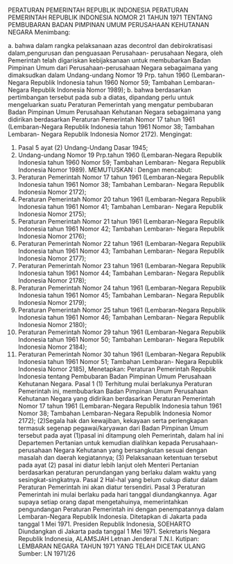  PERATURAN PEMERINTAH REPUBLIK INDONESIA PERATURAN PEMERINTAH REPUBLIK INDONESIA NOMOR 21 TAHUN 1971 TENTANG PEMBUBARAN BADAN PIMPINAN UMUM PERUSAHAAN KEHUTANAN NEGARA
Menimbang:

a. bahwa dalam rangka pelaksanaan azas decontrol dan debirokratisasi dalam,pengurusan dan penguasaan Perusahaan- perusahaan Negara, oleh Pemerintah telah digariskan kebijaksanaan untuk membubarkan Badan Pimpinan Umum dari Perusahaan-perusahaan Negara sebagaimana yang dimaksudkan dalam Undang-undang Nomor 19 Prp. tahun 1960 (Lembaran-Negara Republik Indonesia tahun 1960 Nomor 59; Tambahan Lembaran- Negara Republik Indonesia Nomor 1989);
b. bahwa berdasarkan pertimbangan tersebut pada sub a diatas, dipandang perlu untuk mengeluarkan suatu Peraturan Pemerintah yang mengatur pembubaran Badan Pimpinan Umum Perusahaan Kehutanan Negara sebagaimana yang didirikan berdasarkan Peraturan Pemerintah Nomor 17 tahun 1961 (Lembaran-Negara Republik Indonesia tahun 1961 Nomor 38; Tambahan Lembaran- Negara Republik Indonesia Nomor 2172).
Mengingat:

1. Pasal 5 ayat (2) Undang-Undang Dasar 1945;
2. Undang-undang Nomor 19 Prp.tahun 1960 (Lembaran-Negara Republik Indonesia tahun 1960 Nomor 59; Tambahan Lembaran- Negara Republik Indonesia Nomor 1989).
MEMUTUSKAN :
 Dengan mencabut:
1. Peraturan Pemerintah Nomor 17 tahun 1961 (Lembaran-Negara Republik Indonesia tahun 1961 Nomor 38; Tambahan Lembaran- Negara Republik Indonesia Nomor 2172);
2. Peraturan Pemerintah Nomor 20 tahun 1961 (Lembaran-Negara Republik Indonesia tahun 1961 Nomor 41; Tambahan Lembaran- Negara Republik Indonesia Nomor 2175);
3. Peraturan Pemerintah Nomor 21 tahun 1961 (Lembaran-Negara Republik Indonesia tahun 1961 Nomor 42; Tambahan Lembaran- Negara Republik Indonesia Nomor 2176);
4. Peraturan Pemerintah Nomor 22 tahun 1961 (Lembaran-Negara Republik Indonesia tahun 1961 Nomor 43; Tambahan Lembaran- Negara Republik Indonesia Nomor 2177);
5. Peraturan Pemerintah Nomor 23 tahun 1961 (Lembaran-Negara Republik Indonesia tahun 1961 Nomor 44; Tambahan Lembaran- Negara Republik Indonesia Nomor 2178);
6. Peraturan Pemerintah Nomor 24 tahun 1961 (Lembaran-Negara Republik Indonesia tahun 1961 Nomor 45; Tambahan Lembaran- Negara Republik Indonesia Nomor 2179);
7. Peraturan Pemerintah Nomor 25 tahun 1961 (Lembaran-Negara Republik Indonesia tahun 1961 Nomor 46; Tambahan Lembaran- Negara Republik Indonesia Nomor 2180);
8. Peraturan Pemerintah Nomor 29 tahun 1961 (Lembaran-Negara Republik Indonesia tahun 1961 Nomor 50; Tambahan Lembaran- Negara Republik Indonesia Nomor 2184);
9. Peraturan Pemerintah Nomor 30 tahun 1961 (Lembaran-Negara Republik Indonesia tahun 1961 Nomor 51; Tambahan Lembaran- Negara Republik Indonesia Nomor 2185), Menetapkan: Peraturan Pemerintah Republik Indonesia tentang Pembubaran Badan Pimpinan Umum Perusahaan Kehutanan Negara. Pasal 1 (1) Terhitung mulai berlakunya Peraturan Pemerintah ini, membubarkan Badan Pimpinan Umum Perusahaan Kehutanan Negara yang didirikan berdasarkan Peraturan Pemerintah Nomor 17 tahun 1961 (Lembaran-Negara Republik Indonesia tahun 1961 Nomor 38; Tambahan Lembaran-Negara Republik Indonesia Nomor 2172);
(2)Segala hak dan kewajiban, kekayaan serta perlengkapan termasuk segenap pegawai/karyawan dari Badan Pimpinan Umum tersebut pada ayat (1)pasal ini ditampung oleh Pemerintah, dalam hal ini Departemen Pertanian untuk kemudian dialihkan kepada Perusahaan-perusahaan Negara Kehutanan yang bersangkutan sesuai dengan masalah dan daerah kegiatannya;
(3) Pelaksanaan ketentuan tersebut pada ayat (2) pasal ini diatur lebih lanjut oleh Menteri Pertanian berdasarkan peraturan perundangan yang berlaku dalam waktu yang sesingkat-singkatnya. Pasal 2 Hal-hal yang belum cukup diatur dalam Peraturan Pemerintah ini akan diatur tersendiri. Pasal 3 Peraturan Pemerintah ini mulai berlaku pada hari tanggal diundangkannya. Agar supaya setiap orang dapat mengetahuinya, memerintahkan pengundangan Peraturan Pemerintah ini dengan penempatannya dalam Lembaran-Negara Republik Indonesia. Ditetapkan di Jakarta pada tanggal 1 Mei 1971. Presiden Republik Indonesia, SOEHARTO Diundangkan di Jakarta pada tanggal 1 Mei 1971. Sekretaris Negara Republik Indonesia, ALAMSJAH Letnan Jenderal T.N.I. Kutipan: LEMBARAN NEGARA TAHUN 1971 YANG TELAH DICETAK ULANG Sumber: LN 1971/26